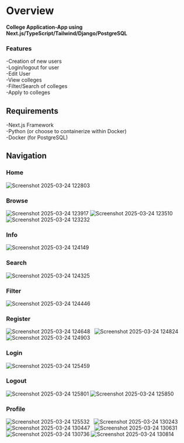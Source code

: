 # Overview

**College Application-App using Next.js/TypeScript/Tailwind/Django/PostgreSQL**

### Features

-Creation of new users  
-Login/logout for user  
-Edit User  
-View colleges  
-Filter/Search of colleges  
-Apply to colleges  

## Requirements

-Next.js Framework  
-Python (or choose to containerize within Docker)  
-Docker (for PostgreSQL)

## Navigation
### Home
![Screenshot 2025-03-24 122803](https://github.com/user-attachments/assets/a7765778-7e1f-4723-8f3e-6c3f4320f5d1)
### Browse
![Screenshot 2025-03-24 123917](https://github.com/user-attachments/assets/d7b4797d-825e-4c05-ab96-08a6c7784c32)
![Screenshot 2025-03-24 123510](https://github.com/user-attachments/assets/5a74c7d4-1c3f-4a61-8bbc-4708e68335bf)
![Screenshot 2025-03-24 123232](https://github.com/user-attachments/assets/417f3416-c76a-486a-9b50-3044178b6be8)
### Info
![Screenshot 2025-03-24 124149](https://github.com/user-attachments/assets/77ddabbe-f7d6-4933-be50-e43f819aec89)
### Search
![Screenshot 2025-03-24 124325](https://github.com/user-attachments/assets/b3fc8764-c757-4438-a3ad-52791aaec7b2)
### Filter
![Screenshot 2025-03-24 124446](https://github.com/user-attachments/assets/a229803b-f07a-496b-ae6b-592b74b38255)
### Register
![Screenshot 2025-03-24 124648](https://github.com/user-attachments/assets/683ea577-36e4-4c0b-8750-de87b6d718f3)
&nbsp;
![Screenshot 2025-03-24 124824](https://github.com/user-attachments/assets/3e6be1c1-284b-4aaa-8ece-9821f1d95f42)
&nbsp;
![Screenshot 2025-03-24 124903](https://github.com/user-attachments/assets/62104064-ef1f-4213-8c86-663f9b929fa9)
### Login
![Screenshot 2025-03-24 125459](https://github.com/user-attachments/assets/6d4458a1-cb6e-40b7-8f6d-b4168e7c675d)
### Logout
![Screenshot 2025-03-24 125801](https://github.com/user-attachments/assets/e69b8606-2c45-4c84-838d-f744f744053f)
![Screenshot 2025-03-24 125850](https://github.com/user-attachments/assets/ecdac483-9132-443f-8317-852dbbe64e5f)
### Profile
![Screenshot 2025-03-24 125532](https://github.com/user-attachments/assets/109eb0ff-5aab-4726-aa17-d448c61e667f)
&nbsp;
![Screenshot 2025-03-24 130243](https://github.com/user-attachments/assets/f537b31f-59c3-49af-9d5f-947cc3ed21cc)
&nbsp;
![Screenshot 2025-03-24 130447](https://github.com/user-attachments/assets/d3f064a3-ab5a-4101-80ba-610c1e69fd5c)
&nbsp;
![Screenshot 2025-03-24 130631](https://github.com/user-attachments/assets/f4d27fe3-701f-48aa-909b-1580249c264a)
![Screenshot 2025-03-24 130736](https://github.com/user-attachments/assets/8a3387f0-6d5c-464b-bcf0-fb6f6b2d2777)
![Screenshot 2025-03-24 130814](https://github.com/user-attachments/assets/d95d8efb-2932-40ab-b390-764ae995bd21)






















